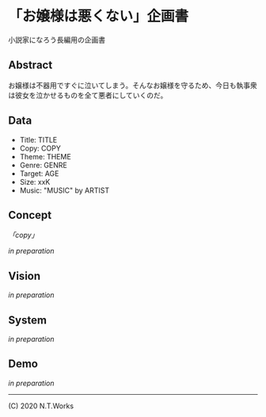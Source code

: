 # 「お嬢様は悪くない」企画書

小説家になろう長編用の企画書

## Abstract

お嬢様は不器用ですぐに泣いてしまう。そんなお嬢様を守るため、今日も執事衆は彼女を泣かせるものを全て悪者にしていくのだ。

## Data

- Title: TITLE
- Copy: COPY
- Theme: THEME
- Genre: GENRE
- Target: AGE
- Size: xxK
- Music: "MUSIC" by ARTIST

## Concept

_「copy」_

_in preparation_

## Vision

_in preparation_

## System

_in preparation_

## Demo

_in preparation_

---
(C) 2020 N.T.Works
